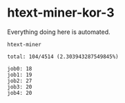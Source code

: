 # htext-miner-kor-3

Everything doing here is automated.

```
htext-miner

total: 104/4514 (2.303943287549845%)

job0: 18
job1: 19
job2: 27
job3: 20
job4: 20
```
